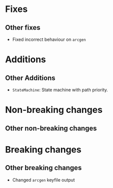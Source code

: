 # Fixes

## Other fixes

- Fixed incorrect behaviour on `arcgen`

# Additions

## Other Additions

- `StateMachine`: State machine with path priority.

# Non-breaking changes

## Other non-breaking changes

# Breaking changes

## Other breaking changes

- Changed `arcgen` keyfile output